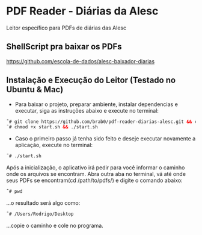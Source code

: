 # PDF Reader - Diárias da Alesc
Leitor específico para PDFs de diárias das Alesc

## ShellScript pra baixar os PDFs
https://github.com/escola-de-dados/alesc-baixador-diarias

## Instalação e Execução do Leitor (Testado no Ubuntu & Mac)
- Para baixar o projeto, preparar ambiente, instalar dependencias e executar,
siga as instruções abaixo e execute no terminal:

```html
˜# git clone https://github.com/brab0/pdf-reader-diarias-alesc.git && cd pdf-reader-diarias-alesc.git
˜# chmod +x start.sh && ./start.sh
```

- Caso o primeiro passo já tenha sido feito e deseje executar novamente a
aplicação, execute no terminal:
```html
˜# ./start.sh
```

Após a inicialização, o aplicativo irá pedir para você informar o caminho
onde os arquivos se encontram. Abra outra aba no terminal, vá até onde seus PDFs
se encontram(cd /path/to/pdfs/) e digite o comando abaixo:
```html
˜# pwd
```

...o resultado será algo como:
```html
˜# /Users/Rodrigo/Desktop
```

...copie o caminho e cole no programa.
